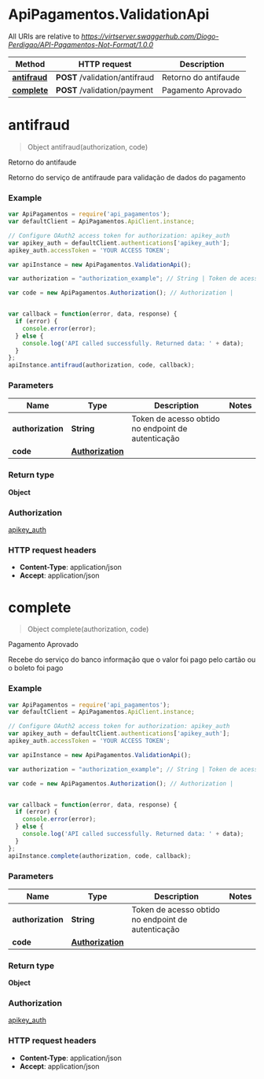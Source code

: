 # ApiPagamentos.ValidationApi

All URIs are relative to *https://virtserver.swaggerhub.com/Diogo-Perdigao/API-Pagamentos-Not-Format/1.0.0*

Method | HTTP request | Description
------------- | ------------- | -------------
[**antifraud**](ValidationApi.md#antifraud) | **POST** /validation/antifraud | Retorno do antifaude
[**complete**](ValidationApi.md#complete) | **POST** /validation/payment | Pagamento Aprovado


<a name="antifraud"></a>
# **antifraud**
> Object antifraud(authorization, code)

Retorno do antifaude

Retorno do serviço de antifraude para validação de dados do pagamento

### Example
```javascript
var ApiPagamentos = require('api_pagamentos');
var defaultClient = ApiPagamentos.ApiClient.instance;

// Configure OAuth2 access token for authorization: apikey_auth
var apikey_auth = defaultClient.authentications['apikey_auth'];
apikey_auth.accessToken = 'YOUR ACCESS TOKEN';

var apiInstance = new ApiPagamentos.ValidationApi();

var authorization = "authorization_example"; // String | Token de acesso obtido no endpoint de autenticação

var code = new ApiPagamentos.Authorization(); // Authorization | 


var callback = function(error, data, response) {
  if (error) {
    console.error(error);
  } else {
    console.log('API called successfully. Returned data: ' + data);
  }
};
apiInstance.antifraud(authorization, code, callback);
```

### Parameters

Name | Type | Description  | Notes
------------- | ------------- | ------------- | -------------
 **authorization** | **String**| Token de acesso obtido no endpoint de autenticação | 
 **code** | [**Authorization**](Authorization.md)|  | 

### Return type

**Object**

### Authorization

[apikey_auth](../README.md#apikey_auth)

### HTTP request headers

 - **Content-Type**: application/json
 - **Accept**: application/json

<a name="complete"></a>
# **complete**
> Object complete(authorization, code)

Pagamento Aprovado

Recebe do serviço do banco informação que o valor foi pago pelo cartão ou o boleto foi pago

### Example
```javascript
var ApiPagamentos = require('api_pagamentos');
var defaultClient = ApiPagamentos.ApiClient.instance;

// Configure OAuth2 access token for authorization: apikey_auth
var apikey_auth = defaultClient.authentications['apikey_auth'];
apikey_auth.accessToken = 'YOUR ACCESS TOKEN';

var apiInstance = new ApiPagamentos.ValidationApi();

var authorization = "authorization_example"; // String | Token de acesso obtido no endpoint de autenticação

var code = new ApiPagamentos.Authorization(); // Authorization | 


var callback = function(error, data, response) {
  if (error) {
    console.error(error);
  } else {
    console.log('API called successfully. Returned data: ' + data);
  }
};
apiInstance.complete(authorization, code, callback);
```

### Parameters

Name | Type | Description  | Notes
------------- | ------------- | ------------- | -------------
 **authorization** | **String**| Token de acesso obtido no endpoint de autenticação | 
 **code** | [**Authorization**](Authorization.md)|  | 

### Return type

**Object**

### Authorization

[apikey_auth](../README.md#apikey_auth)

### HTTP request headers

 - **Content-Type**: application/json
 - **Accept**: application/json

